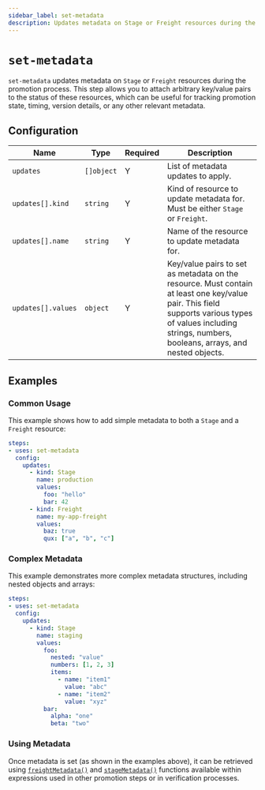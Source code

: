 ```yaml
---
sidebar_label: set-metadata
description: Updates metadata on Stage or Freight resources during the promotion process.
---
```


# `set-metadata`

`set-metadata` updates metadata on `Stage` or `Freight` resources during the
promotion process. This step allows you to attach arbitrary key/value pairs to the
status of these resources, which can be useful for tracking promotion state, timing,
version details, or any other relevant metadata.

## Configuration

| Name | Type | Required | Description |
|------|------|----------|-------------|
| `updates` | `[]object` | Y | List of metadata updates to apply. |
| `updates[].kind` | `string` | Y | Kind of resource to update metadata for. Must be either `Stage` or `Freight`. |
| `updates[].name` | `string` | Y | Name of the resource to update metadata for. |
| `updates[].values` | `object` | Y | Key/value pairs to set as metadata on the resource. Must contain at least one key/value pair. This field supports various types of values including strings, numbers, booleans, arrays, and nested objects. |

## Examples

### Common Usage

This example shows how to add simple metadata to both a `Stage` and a `Freight` resource:

```yaml
steps:
- uses: set-metadata
  config:
    updates:
      - kind: Stage
        name: production
        values:
          foo: "hello"
          bar: 42
      - kind: Freight
        name: my-app-freight
        values:
          baz: true
          qux: ["a", "b", "c"]
```

### Complex Metadata

This example demonstrates more complex metadata structures, including nested objects
and arrays:

```yaml
steps:
- uses: set-metadata
  config:
    updates:
      - kind: Stage
        name: staging
        values:
          foo:
            nested: "value"
            numbers: [1, 2, 3]
            items:
              - name: "item1"
                value: "abc"
              - name: "item2"
                value: "xyz"
          bar:
            alpha: "one"
            beta: "two"
```

### Using Metadata

Once metadata is set (as shown in the examples above), it can be retrieved using
[`freightMetadata()`](../40-expressions.md#freightmetadatafreightname) and
[`stageMetadata()`](../40-expressions.md#stagemetadatastagename) functions
available within expressions used in other promotion steps or in verification
processes.
